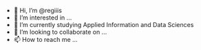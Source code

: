 - 👋 Hi, I’m @regiiis
- 👀 I’m interested in ...
- 🌱 I’m currently studying Applied Information and Data Sciences
- 💞️ I’m looking to collaborate on ...
- 📫 How to reach me ...

<!---
regiiis/regiiis is a ✨ special ✨ repository because its `README.md` (this file) appears on your GitHub profile.
You can click the Preview link to take a look at your changes.
--->
